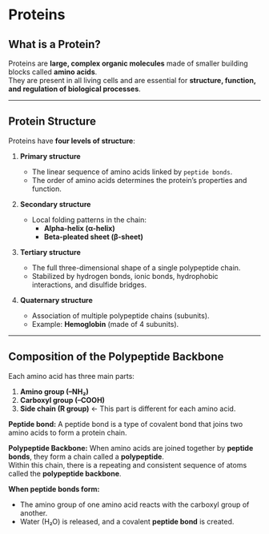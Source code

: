 # Proteins

## What is a Protein?  
Proteins are **large, complex organic molecules** made of smaller building blocks called **amino acids**.  
They are present in all living cells and are essential for **structure, function, and regulation of biological processes**.  

---

## Protein Structure  
Proteins have **four levels of structure**:

1. **Primary structure**  
   - The linear sequence of amino acids linked by ```peptide bonds```.  
   - The order of amino acids determines the protein’s properties and function.  

2. **Secondary structure**  
   - Local folding patterns in the chain:  
     - **Alpha-helix (α-helix)**  
     - **Beta-pleated sheet (β-sheet)**  

3. **Tertiary structure**  
   - The full three-dimensional shape of a single polypeptide chain.  
   - Stabilized by hydrogen bonds, ionic bonds, hydrophobic interactions, and disulfide bridges.  

4. **Quaternary structure**  
   - Association of multiple polypeptide chains (subunits).  
   - Example: **Hemoglobin** (made of 4 subunits).  

---


## Composition of the Polypeptide Backbone  
Each amino acid has three main parts:  
1. **Amino group (–NH₂)**  
2. **Carboxyl group (–COOH)**  
3. **Side chain (R group)** ← This part is different for each amino acid.  

**Peptide bond:**  A peptide bond is a type of covalent bond that joins two amino acids to form a protein chain.

**Polypeptide Backbone:**
When amino acids are joined together by **peptide bonds**, they form a chain called a **polypeptide**.  
Within this chain, there is a repeating and consistent sequence of atoms called the **polypeptide backbone**.  


**When peptide bonds form:** 
- The amino group of one amino acid reacts with the carboxyl group of another.  
- Water (H₂O) is released, and a covalent **peptide bond** is created.


